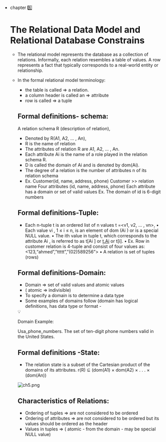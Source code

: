 - chapter 5️⃣
    
    # The Relational Data Model and Relational Database Constrains
    
    - The relational model represents the database as
    a collection of relations. Informally, each relation
    resembles a table of values. A row represents a
    fact that typically corresponds to a real-world
    entity or relationship.
    - In the formal relational model terminology:
        - the table is called ⇒ a relation.
        - a column header is called an ⇒ attribute
        - row is called ⇒ a tuple
        
        ## Formal definitions- schema:
        
         A relation schema R (description of relation),
        
        - Denoted by R(A1, A2, ... , An),
        - R is the name of relation
        - The attributes of relation R are A1, A2, ... , An.
        - Each attribute Ai is the name of a role played in the relation schema R.
        - D is called the domain of Ai and is denoted by dom(Ai).
        - The degree of a relation is the number of attributes n of its relation schema
        - Ex. Customer(id, name, address, phone)
         Customer >> relation name
         Four attributes (id, name, address, phone)
         Each attribute has a domain or set of valid values
         Ex. The domain of id is 6-digit numbers
        
        ## Formal definitions-Tuple:
        
        - Each n-tuple t is an ordered list of n values t =<v1, v2, ... , vn>,
        • Each value vi , 1 ≤ i ≤ n, is an element of dom (Ai ) or is a special NULL
        value.
        • The ith value in tuple t, which corresponds to the attribute Ai , is
        referred to as t[Ai ] or [t.Ai](http://t.ai/) or t[i].
        • Ex. Row in customer relation is 4-tuple and consist of four values as:
                  <123,“ahmed”,”ttttt”,”(02)589256”>
        • A relation is set of tuples (rows)
        
        ## Formal definitions-Domain:
        
        - Domain ⇒ set of valid values and atomic values
        - ( atomic ⇒ indivisible)
        - To specify a domain is to determine a data type
        - Some examples of domains follow (domain has logical definitions, has data type or format -
        
        <aside>
        💡
        
        Domain Example:
        
        Usa_phone_numbers. The set of ten-digit phone        numbers valid in the United
        States.
        
        </aside>
        
        ## Formal definitions -State:
        
        - The relation state is a subset of the Cartesian product of the
        domains of its attributes.  r(R) ⊆ (dom(A1) × dom(A2) × . . . × (dom(An))
        
        ![ch5.png](https://prod-files-secure.s3.us-west-2.amazonaws.com/39d1ff33-6ebf-4a5f-8e1f-5bd0318db249/1eb4f0d5-ecf4-4f29-b5f1-32ff1106d972/ch5.png)
        
        ## Characteristics of Relations:
        
        - Ordering of tuples ⇒ are not considered to be ordered
        - Ordering of attributes ⇒ are not considered to be ordered but its values should be ordered as the header
        - Values in tuples ⇒ ( atomic - from the domain - may be special NULL value)
